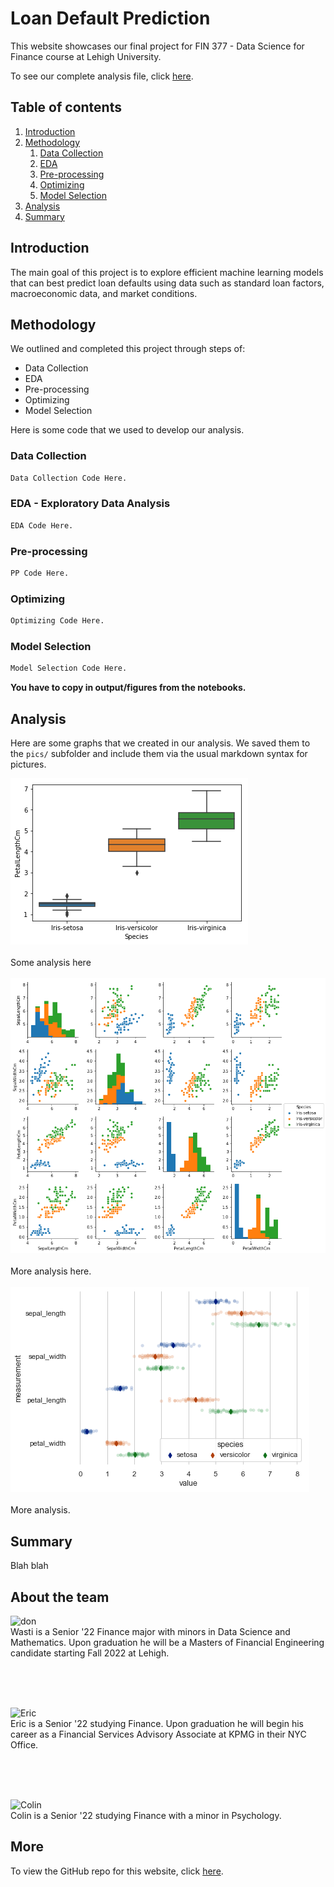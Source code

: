 # Loan Default Prediction

This website showcases our final project for FIN 377 - Data Science for Finance course at Lehigh University.

To see our complete analysis file, click [here](https://github.com/julioveracruz/testwebsite/blob/main/notebooks/example.ipynb).


## Table of contents
1. [Introduction](#introduction)
2. [Methodology](#meth)
    1. [Data Collection](#DC)
    2. [EDA](#EDA)
    3. [Pre-processing](#PP)
    4. [Optimizing](#Op)
    5. [Model Selection](#MS)
3. [Analysis](#Analysis)
4. [Summary](#summary)

## Introduction  <a name="introduction"></a>

The main goal of this project is to explore efficient machine learning models that can best predict loan defaults using data such as standard loan factors, macroeconomic data, and market conditions.  

## Methodology <a name="meth"></a>

We outlined and completed this project through steps of:

- Data Collection
- EDA
- Pre-processing
- Optimizing
- Model Selection

Here is some code that we used to develop our analysis.
 
### Data Collection <a name="DC"></a>
```python
Data Collection Code Here.
``` 
 
### EDA - Exploratory Data Analysis <a name="EDA"></a>
```python
EDA Code Here.
```

### Pre-processing <a name="PP"></a>
```python
PP Code Here.
``` 

### Optimizing <a name="Op"></a>
```python
Optimizing Code Here.
``` 

### Model Selection <a name="MS"></a>
```python
Model Selection Code Here.
``` 

**You have to copy in output/figures from the notebooks.**



## Analysis <a name="Analysis"></a>

Here are some graphs that we created in our analysis. We saved them to the `pics/` subfolder and include them via the usual markdown syntax for pictures.

![](pics/plot1.png)
<br><br>
Some analysis here
<br><br>
![](pics/plot2.png)
<br><br>
More analysis here.
<br><br>
![](pics/plot3.png)
<br><br>
More analysis.

## Summary <a name="summary"></a>

Blah blah



## About the team

<img src="pics/2.jpg" alt="don" width="300"/>
<br>
Wasti is a Senior '22 Finance major with minors in Data Science and Mathematics. Upon graduation he will be a Masters of Financial Engineering candidate starting Fall 2022 at Lehigh.

<br><br><br>

<img src="pics/Headshot.jpg" alt="Eric" width="300"/>
<br>
Eric is a Senior '22 studying Finance. Upon graduation he will begin his career as a Financial Services Advisory Associate at KPMG in their NYC Office.

<br><br><br>

<img src="pics/CompositePicture.jpg" alt="Colin" width="300"/>
<br>
Colin is a Senior '22 studying Finance with a minor in Psychology.   



## More 

To view the GitHub repo for this website, click [here](https://github.com/etstieber/Loan-Stars).
